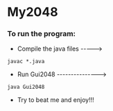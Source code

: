 # My2048
### To run the program:
  * Compile the java files   -----> 
  ```
  javac *.java  
  ```
  * Run Gui2048              ---------------> 
  ```
  java Gui2048
  ```
  * Try to beat me and enjoy!!!
